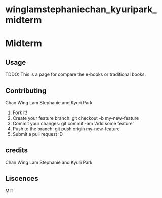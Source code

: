 # winglamstephaniechan_kyuripark_midterm
# Midterm

## Usage

TDDO: This is a page for compare the e-books or traditional books.

## Contributing

Chan Wing Lam Stephanie and Kyuri Park

1. Fork it!
2. Create your feature branch: git checkout -b my-new-feature
3. Commit your changes: git commit -am 'Add some feature'
4. Push to the branch: git push origin my-new-feature
5. Submit a pull request :D

## credits

Chan Wing Lam Stephanie and Kyuri Park

## Liscences
MIT